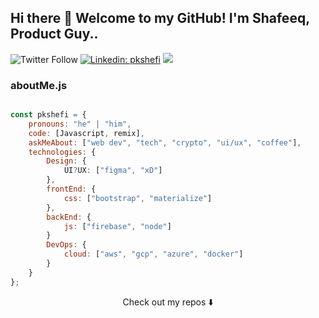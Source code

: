 ## Hi there 👋 Welcome to my GitHub! I'm Shafeeq, Product Guy..


![Twitter Follow](https://img.shields.io/twitter/url?style=social&url=https%3A%2F%2Ftwitter.com%2Fpkshefi)
[![Linkedin: pkshefi](https://img.shields.io/badge/-pkshefi-blue?style=flat-square&logo=Linkedin&logoColor=white&link=https://https://www.linkedin.com/in/pkshefi/)](https://www.linkedin.com/in/pkshefi/)
![](https://visitor-badge.glitch.me/badge?page_id=pkshefi.pkshefi)

### aboutMe.js

```javascript

const pkshefi = {
    pronouns: "he" | "him",
    code: [Javascript, remix],
    askMeAbout: ["web dev", "tech", "crypto", "ui/ux", "coffee"],
    technologies: {
        Design: {
            UI?UX: ["figma", "xD"]
        },
        frontEnd: {
            css: ["bootstrap", "materialize"]
        },
        backEnd: {
            js: ["firebase", "node"]
        }   
        DevOps: {
            cloud: ["aws", "gcp", "azure", "docker"]
        } 
    }
};

```

<p align="center">
Check out my repos ⬇️  
</p>


